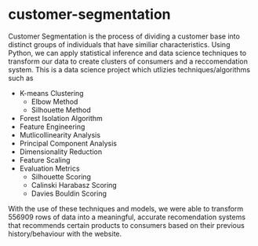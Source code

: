 # customer-segmentation

Customer Segmentation is the process of dividing a customer base into distinct groups of individuals that have similiar characteristics.  Using Python, we can apply statistical inference and data science techniques to transform our data to create clusters of consumers and a reccomendation system.  This is a data science project which utlizies techniques/algorithms such as

- K-means Clustering
    - Elbow Method
    - Silhouette Method
- Forest Isolation Algorithm
- Feature Engineering
- Mutlicollinearity Analysis
- Principal Component Analysis
- Dimensionality Reduction
- Feature Scaling
- Evaluation Metrics
    - Silhouette Scoring
    - Calinski Harabasz Scoring
    - Davies Bouldin Scoring

With the use of these techniques and models, we were able to transform 556909 rows of data into a meaningful, accurate recomendation systems that recommends certain products to consumers based on their previous history/behaviour with the website.